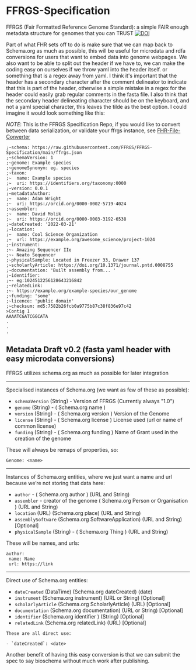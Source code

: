 # FFRGS-Specification
FFRGS (Fair Formatted Reference Genome Standard): a simple FAIR enough metadata structure for genomes that you can TRUST
[![DOI](https://zenodo.org/badge/DOI/10.5281/zenodo.6762549.svg)](https://doi.org/10.5281/zenodo.6762549)

Part of what FHR sets off to do is make sure that we can map back to Schema.org as much as possible, this will be useful for microdata and rdfa conversions for users that want to embed data into genome webpages. We also want to be able to split out the header if we have to, we can make the coding easy on ourselves if we throw yaml into the header itself. or something that is a regex away from yaml. I think it's important that the header has a secondary character after the comment delineator to indicate that this is part of the header, otherwise a simple mistake in a regex for the header could easily grab regular comments in the fasta file. I also think that the secondary header delineating character should be on the keyboard, and not a yaml special character, this leaves the tilde as the best option. I could imagine it would look something like this:

_NOTE_: This is the FFRGS Specification Repo, if you would like to convert between data serialization, or validate your ffrgs instance, see [FHR-File-Converter](https://github.com/FAIR-bioHeaders/FHR-File-Converter)

```
;~schema: https://raw.githubusercontent.com/FFRGS/FFRGS-Specification/main/ffrgs.json
;~schemaVersion: 1
;~genome: Example species
;~genomeSynonym: eg. species
;~taxon:
;~  name: Example species
;~  uri: https://identifiers.org/taxonomy:0000
;~version: 0.0.1
;~metadataAuthor:
;~  name: Adam Wright
;~  uri: https://orcid.org/0000-0002-5719-4024
;~assembler:
;~  name: David Molik
;~  uri: https://orcid.org/0000-0003-3192-6538
;~dateCreated: '2022-03-21'
;~location:
;~  name: Cool Science Organization
;~  url: https://example.org/awesome_science/project-1024
;~instrument:
;~- Amazing Sequencer IIe
;~- Neato Sequencer
;~physicalSample: Located in Freezer 33, Drawer 137
;~scholarlyArticle: https://doi.org/10.1371/journal.pntd.0008755
;~documentation: 'Built assembly from... '
;~identifier:
;~- eg:1024512256128643216842
;~relatedLink:
;~- https://example.org/example-species/our_genome
;~funding: 'some'
;~licence: 'public domain'
;~checksum: md5:7582b26fcb0a9775b87c38f836e97c42
>Contig 1
AAAATCGATCGGCATA
.
.
.
``` 
 
## Metadata Draft v0.2 (fasta yaml header with easy microdata conversions)
FFRGS utilizes schema.org as much as possible for later integration

---
Specialised instances of Schema.org (we want as few of these as possible):
 
- `schemaVersion` (String) - Version of FFRGS (Currently always "1.0")
- `genome` (String) - ( Schema.org name )
- `version` (String) - ( Schema.org version ) Version of the Genome
- `license` (String) - ( Schema.org license ) License used (url or name of common license) 
- `funding` (String) - ( Schema.org funding ) Name of Grant used in the creation of the genome
 
These will always be remaps of properties, so:

``` 
Genome: <name>
```

---
Instances of Schema.org entities, where we just want a name and url because we’re not storing that data here: 
 
- `author` - ( Schema.org author ) (URL and String)
- `assembler` - creator of the genome ( Schema.org Person or Organisation ) (URL and String)
- `location` (URL) (Schema.org place)  (URL and String)
- `assemblySoftware` (Schema.org SoftwareApplication) (URL and String) [Optional]
- `physicalSample` (String) - ( Schema.org Thing ) (URL and String)

These will be names, and urls:

``` 
author: 
 name: Name
 url: https://link 
```

---
Direct use of Schema.org entities:
 
- `dateCreated` (DataTime) (Schema.org dateCreated) (date)
- `instrument` (Schema.org instrument) (URL or String) [Optional]
- `scholarlyArticle` (Schema.org ScholarlyArticle) (URL) [Optional]
- `documentation` (Schema.org documentation) (URL or String) [Optional]
- `identifier` (Schema.org identifier ) (String) [Optional]
- `relatedLink` (Schema.org relatedLink) (URL) [Optional]

``` 
These are all direct use:
 
- `dateCreated`: <date>
```

Another benefit of having this easy conversion is that we can submit the spec to say bioschema without much work after publishing. 

